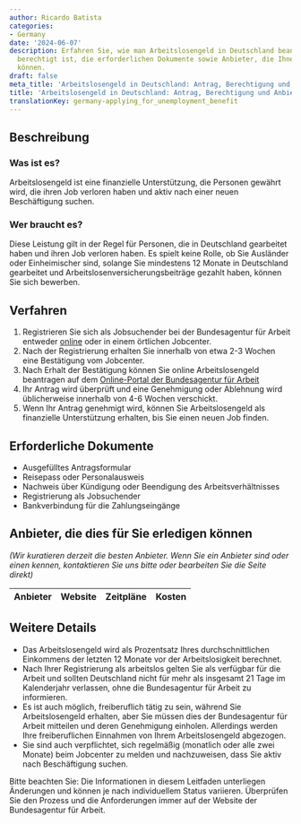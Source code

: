 ```yaml
---
author: Ricardo Batista
categories:
- Germany
date: '2024-06-07'
description: Erfahren Sie, wie man Arbeitslosengeld in Deutschland beantragt, wer
  berechtigt ist, die erforderlichen Dokumente sowie Anbieter, die Ihnen dabei helfen
  können.
draft: false
meta_title: 'Arbeitslosengeld in Deutschland: Antrag, Berechtigung und Anbieter'
title: 'Arbeitslosengeld in Deutschland: Antrag, Berechtigung und Anbieter'
translationKey: germany-applying_for_unemployment_benefit
---
```



## Beschreibung
### Was ist es?
Arbeitslosengeld ist eine finanzielle Unterstützung, die Personen gewährt wird, die ihren Job verloren haben und aktiv nach einer neuen Beschäftigung suchen.

### Wer braucht es?
Diese Leistung gilt in der Regel für Personen, die in Deutschland gearbeitet haben und ihren Job verloren haben. Es spielt keine Rolle, ob Sie Ausländer oder Einheimischer sind, solange Sie mindestens 12 Monate in Deutschland gearbeitet und Arbeitslosenversicherungsbeiträge gezahlt haben, können Sie sich bewerben.

## Verfahren

1. Registrieren Sie sich als Jobsuchender bei der Bundesagentur für Arbeit entweder [online](https://www.arbeitsagentur.de/) oder in einem örtlichen Jobcenter.
2. Nach der Registrierung erhalten Sie innerhalb von etwa 2-3 Wochen eine Bestätigung vom Jobcenter.
3. Nach Erhalt der Bestätigung können Sie online Arbeitslosengeld beantragen auf dem [Online-Portal der Bundesagentur für Arbeit](https://www.arbeitsagentur.de/en/Welcome)
4. Ihr Antrag wird überprüft und eine Genehmigung oder Ablehnung wird üblicherweise innerhalb von 4-6 Wochen verschickt.
5. Wenn Ihr Antrag genehmigt wird, können Sie Arbeitslosengeld als finanzielle Unterstützung erhalten, bis Sie einen neuen Job finden.

## Erforderliche Dokumente

- Ausgefülltes Antragsformular
- Reisepass oder Personalausweis
- Nachweis über Kündigung oder Beendigung des Arbeitsverhältnisses
- Registrierung als Jobsuchender
- Bankverbindung für die Zahlungseingänge

## Anbieter, die dies für Sie erledigen können
_(Wir kuratieren derzeit die besten Anbieter. Wenn Sie ein Anbieter sind oder einen kennen, kontaktieren Sie uns bitte oder bearbeiten Sie die Seite direkt)_

| Anbieter | Website | Zeitpläne | Kosten |
| --------------- | --------------- | :-------------: | :-------------: |
## Weitere Details

- Das Arbeitslosengeld wird als Prozentsatz Ihres durchschnittlichen Einkommens der letzten 12 Monate vor der Arbeitslosigkeit berechnet.
- Nach Ihrer Registrierung als arbeitslos gelten Sie als verfügbar für die Arbeit und sollten Deutschland nicht für mehr als insgesamt 21 Tage im Kalenderjahr verlassen, ohne die Bundesagentur für Arbeit zu informieren.
- Es ist auch möglich, freiberuflich tätig zu sein, während Sie Arbeitslosengeld erhalten, aber Sie müssen dies der Bundesagentur für Arbeit mitteilen und deren Genehmigung einholen. Allerdings werden Ihre freiberuflichen Einnahmen von Ihrem Arbeitslosengeld abgezogen.
- Sie sind auch verpflichtet, sich regelmäßig (monatlich oder alle zwei Monate) beim Jobcenter zu melden und nachzuweisen, dass Sie aktiv nach Beschäftigung suchen.

Bitte beachten Sie: Die Informationen in diesem Leitfaden unterliegen Änderungen und können je nach individuellem Status variieren. Überprüfen Sie den Prozess und die Anforderungen immer auf der Website der Bundesagentur für Arbeit.